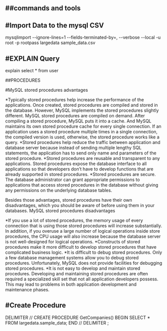 ##commands and tools
-------------------

#Import Data to the mysql CSV
-----------------------------
mysqlimport  --ignore-lines=1 --fields-terminated-by=, --verbose --local -u root -p rootpass largedata sample_data.csv



#EXPLAIN Query
------------
explain select * from user




##PROCEDURES

#MySQL stored procedures advantages

*Typically stored procedures help increase the performance of the applications. Once created, stored procedures are compiled and stored in the database. However, MySQL implements the stored procedures slightly different. MySQL stored procedures are compiled on demand. After compiling a stored procedure, MySQL puts it into a cache. And MySQL maintains its own stored procedure cache for every single connection. If an application uses a stored procedure multiple times in a single connection, the compiled version is used, otherwise, the stored procedure works like a query.
*Stored procedures help reduce the traffic between application and database server because instead of sending multiple lengthy SQL statements, the application has to send only name and parameters of the stored procedure.
*Stored procedures are reusable and transparent to any applications. Stored procedures expose the database interface to all applications so that developers don’t have to develop functions that are already supported in stored procedures.
*Stored procedures are secure. The database administrator can grant appropriate permissions to applications that access stored procedures in the database without giving any permissions on the underlying database tables.

Besides those advantages, stored procedures have their own disadvantages, which you should be aware of before using them in your databases.
MySQL stored procedures disadvantages

*If you use a lot of stored procedures, the memory usage of every connection that is using those stored procedures will increase substantially. In addition, if you overuse a large number of logical operations inside store procedures, the CPU usage will also increase because the database server is not well-designed for logical operations.
*Constructs of stored procedures make it more difficult to develop stored procedures that have complicated business logic.
*It is difficult to debug stored procedures. Only a few database management systems allow you to debug stored procedures. Unfortunately, MySQL does not provide facilities for debugging stored procedures.
*It is not easy to develop and maintain stored procedures. Developing and maintaining stored procedures are often required a specialized skill set that not all application developers possess. This may lead to problems in both application development and maintenance phases.


#Create Procedure
---------------

DELIMITER //
 CREATE PROCEDURE GetCompanies()
   BEGIN
	SELECT * FROM largedata.sample_data;
   END //
 DELIMITER ;


